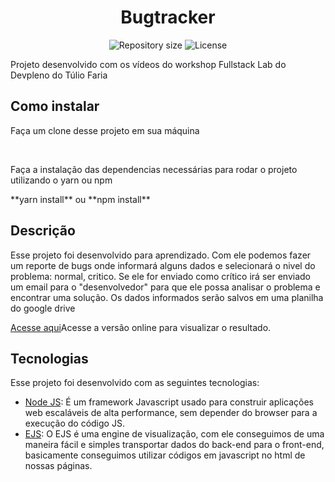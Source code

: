 <h1 align="center">Bugtracker</h1>

<p align="center">
 <img alt="Repository size" src="https://img.shields.io/github/repo-size/luizeduul/bugtracker">
 <img alt="License" src="https://img.shields.io/badge/license-MIT-brightgreen">
</p>

<p>Projeto desenvolvido com os vídeos do workshop Fullstack Lab do Devpleno do Túlio Faria</p>
      
## Como instalar 
<p>Faça um clone desse projeto em sua máquina</p><br>
<p>Faça a instalação das dependencias necessárias para rodar o projeto utilizando o yarn ou npm<p>
  **yarn install** ou **npm install**
<h2>Descrição</h2>
 <p> Esse projeto foi desenvolvido para aprendizado. Com ele podemos fazer um reporte de bugs onde informará alguns dados e selecionará o nivel do problema: normal, critico. Se ele for enviado como crítico irá ser enviado um email para o "desenvolvedor" para que ele possa analisar o problema e encontrar uma solução. Os dados informados serão salvos em uma planilha do google drive</p>
 
 [Acesse aqui](https://bugtracker.luizeduardr.now.sh/)Acesse a versão online para visualizar o resultado. 
 
 
## Tecnologias
 Esse projeto foi desenvolvido com as seguintes tecnologias:
  - [Node JS](https://nodejs.org/en/): É um framework Javascript usado para construir aplicações web escaláveis de alta performance, sem depender do browser para a execução do código JS.
  - [EJS](https://ejs.co/): O EJS é uma engine de visualização, com ele conseguimos de uma maneira fácil e simples transportar dados do back-end para o front-end, basicamente conseguimos utilizar códigos em javascript no html de nossas páginas.
 

